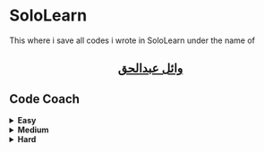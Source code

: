 # SoloLearn
This where i save all codes i wrote in SoloLearn under the name of

## [<p dir="rtl" align="center">وائل عبدالحق</p>](https://www.sololearn.com/Profile/7286114/)

## Code Coach
<details> 
<summary><b>Easy</b></summary>

 Code Coach | Solution | Description
 -- | -- | --
[**Popsicles**](/Popsicles) | [C](/Popsicles/Popsicles.c) <br/><br/> [C++](/Popsicles/Popsicles.cpp) <br/><br/> [C#](Popsicles/Popsicles.cs) <br/><br/> [Java](Popsicles/Popsicles.java) <br/><br/> [Python](Popsicles/Popsicles.py) | You can give the popsicles to the brothers and sisters because they would each get the same amount
[**Halloween Candy**](/Halloween_Candy) | [C](/Halloween_Candy/Halloween_Candy.c) <br/><br/> [C++](/Halloween_Candy/Halloween_Candy.cpp) <br/><br/> [C#](/Halloween_Candy/Halloween_Candy.cs) <br/><br/> [Java](/Halloween_Candy/Halloween_Candy.java) <br/><br/> [Python](/Halloween_Candy/Halloween_Candy.py) | If you visited four houses, one would be candy, two would be dollars, and one would be a toothbrush
[**Fruit Bowl**](/Fruit_Bowl) | [C](/Fruit_Bowl/Fruit_Bowl.c) <br/><br/> [C++](/Fruit_Bowl/Fruit_Bowl.cpp) <br/><br/> [C#](/Fruit_Bowl/Fruit_Bowl.cs) <br/><br/> [Java](/Fruit_Bowl/Fruit_Bowl.java) <br/><br/> [Python](/Fruit_Bowl/Fruit_Bowl.py) | Calculate number of pies that you can make with the apples that are in your bowl given to total amount of fruit in the bowl
[**Cheer Creator**](/Cheer_Creator) | [C](/Cheer_Creator/Cheer_Creator.c) <br/><br/> [C++](/Cheer_Creator/Cheer_Creator.cpp) <br/><br/> [C#](/Cheer_Creator/Cheer_Creator.cs) <br/><br/> [Java](/Cheer_Creator/Cheer_Creator.java) <br/><br/> [Python](/Cheer_Creator/Cheer_Creator.py) | If your team gains 3 yards you would cheer 'Ra!' three times for that play
[**Skee-Ball**](/Skee-Ball) | [C](/Skee-Ball/Skee-Ball.c) <br/><br/> [C++](/Skee-Ball/Skee-Ball.cpp) <br/><br/> [C#](/Skee-Ball/Skee-Ball.cs) <br/><br/> [Java](/Skee-Ball/Skee-Ball.java) <br/><br/> [Python](/Skee-Ball/Skee-Ball.py) | Is points enough to buy the squirt gun at a price of 40 tickets
[**Paint Costs**](/Paint_Costs) | [C](/Paint_Costs/Paint_Costs.c) <br/><br/> [C++](/Paint_Costs/Paint_Costs.cpp) <br/><br/> [C#](/Paint_Costs/Paint_Costs.cs) <br/><br/> [Java](/Paint_Costs/Paint_Costs.java) <br/><br/> [Python](/Paint_Costs/Paint_Costs.py) | Calculate the total cost then rounded up to the nearest whole number
[**Argentina**](/Argentina) | [C](/Argentina/Argentina.c) <br/><br/> [C++](/Argentina/Argentina.cpp) <br/><br/> [C#](/Argentina/Argentina.cs) <br/><br/> [Java](/Argentina/Argentina.java) <br/><br/> [Python](/Argentina/Argentina.py) | Convert currency and tell which one is lower after conversion
[**Gotham City**](/Gotham_City) | [C](/Gotham_City/Gotham_City.c) <br/><br/> [C++](/Gotham_City/Gotham_City.cpp) <br/><br/> [C#](/Gotham_City/Gotham_City.cs) <br/><br/> [Java](/Gotham_City/Gotham_City.java) <br/><br/> [Python](/Gotham_City/Gotham_City.py) | If there are 7 criminals, you and **Batman** should handle this situation together
[**Hovercraft**](/Hovercraft) | [C](/Hovercraft/Hovercraft.c) <br/><br/> [C++](/Hovercraft/Hovercraft.cpp) <br/><br/> [C#](/Hovercraft/Hovercraft.cs) <br/><br/> [Java](/Hovercraft/Hovercraft.java) <br/><br/> [Python](/Hovercraft/Hovercraft.py) | Determine whether or not you made a profit
[**Jungle Camping**](/Jungle_Camping) | [C](/Jungle_Camping/Jungle_Camping.c) <br/><br/> [C++](/Jungle_Camping/Jungle_Camping.cpp) <br/><br/> [C#](/Jungle_Camping/Jungle_Camping.cs) <br/><br/> [Java](/Jungle_Camping/Jungle_Camping.java) <br/><br/> [Python](/Jungle_Camping/Jungle_Camping.py) | Based on the noise they make, determine which animals they are
[**Extra-Terrestrials**](/Extra-Terrestrials) | [C](/Extra-Terrestrials/Extra-Terrestrials.c) <br/><br/> [C++](/Extra-Terrestrials/Extra-Terrestrials.cpp) <br/><br/> [C#](/Extra-Terrestrials/Extra-Terrestrials.cs) <br/><br/> [Java](/Extra-Terrestrials/Extra-Terrestrials.java) <br/><br/> [Python](/Extra-Terrestrials/Extra-Terrestrials.py) | If you flip howdy backwards you get ydwoh

[**Go up**](#Code-Coach)
</details>


<details>
<summary><b>Medium</b></summary>

 Code Coach | Solution | Description
 -- | -- | --
[**Pig Latin**](/Pig_Latin) | [C](/Pig_Latin/Pig_Latin.c) <br/><br/> [C++](/Pig_Latin/Pig_Latin.cpp) <br/><br/> [C#](/Pig_Latin/Pig_Latin.cs) <br/><br/> [Java](/Pig_Latin/Pig_Latin.java) <br/><br/> [Python](/Pig_Latin/Pig_Latin.py) | Take the first letter of each word and put it on the end, then you add 'ay' to the end of that. ("road" = "oadray")
[**Deja Vu**](/Deja_Vu) | [C](/Deja_Vu/Deja_Vu.c) <br/><br/> [C++](/Deja_Vu/Deja_Vu.cpp) <br/><br/> [C#](/Deja_Vu/Deja_Vu.cs) <br/><br/> [Java](/Deja_Vu/Deja_Vu.java) <br/><br/> [Python](/Deja_Vu/Deja_Vu.py) | You want to know if you ever typed the same letter twice, or if they are all unique letters 
[**The Spy Life**](/The_Spy_Life) | [C](/The_Spy_Life/The_Spy_Life.c) <br/><br/> [C++](/The_Spy_Life/The_Spy_Life.cpp) <br/><br/> [C#](/The_Spy_Life/The_Spy_Life.cs) <br/><br/> [Java](/The_Spy_Life/The_Spy_Life.java) <br/><br/> [Python](/The_Spy_Life/The_Spy_Life.py) | Remove everything that isn't a letter or space from the original message and flip it around
[**Symbols**](/Symbols) | [C](/Symbols/Symbols.c) <br/><br/> [C++](/Symbols/Symbols.cpp) <br/><br/> [C#](/Symbols/Symbols.cs) <br/><br/> [Java](/Symbols/Symbols.java) <br/><br/> [Python](/Symbols/Symbols.py) | Remove all symbols
[**That's odd...**](/odd) | [C](/odd/odd.c) <br/><br/> [C++](/odd/odd.cpp) <br/><br/> [C#](/odd/odd.cs) <br/><br/> [Java](/odd/odd.java) <br/><br/> [Python](/odd/odd.py) | Find the sum of all even integers in a list of numbers
[**No Numerals**](/No_Numerals) | [C](/No_Numerals/No_Numerals.c) <br/><br/> [C++](/No_Numerals/No_Numerals.cpp) <br/><br/> [C#](/No_Numerals/No_Numerals.cs) <br/><br/> [Java](/No_Numerals/No_Numerals.java) <br/><br/> [Python](/No_Numerals/No_Numerals.py) | Write the name of each number instead of using the numeral
[**template**](/tmp) | [C](/tmp/tmp.c) <br/><br/> [C++](/tmp/tmp.cpp) <br/><br/> [C#](/tmp/tmp.cs) <br/><br/> [Java](/tmp/tmp.java) <br/><br/> [Python](/tmp/tmp.py) | Replace all templates
[**template**](/tmp) | [C](/tmp/tmp.c) <br/><br/> [C++](/tmp/tmp.cpp) <br/><br/> [C#](/tmp/tmp.cs) <br/><br/> [Java](/tmp/tmp.java) <br/><br/> [Python](/tmp/tmp.py) | Replace all templates
[**template**](/tmp) | [C](/tmp/tmp.c) <br/><br/> [C++](/tmp/tmp.cpp) <br/><br/> [C#](/tmp/tmp.cs) <br/><br/> [Java](/tmp/tmp.java) <br/><br/> [Python](/tmp/tmp.py) | Replace all templates
[**template**](/tmp) | [C](/tmp/tmp.c) <br/><br/> [C++](/tmp/tmp.cpp) <br/><br/> [C#](/tmp/tmp.cs) <br/><br/> [Java](/tmp/tmp.java) <br/><br/> [Python](/tmp/tmp.py) | Replace all templates
[**template**](/tmp) | [C](/tmp/tmp.c) <br/><br/> [C++](/tmp/tmp.cpp) <br/><br/> [C#](/tmp/tmp.cs) <br/><br/> [Java](/tmp/tmp.java) <br/><br/> [Python](/tmp/tmp.py) | Replace all templates

[**Go up**](#Code-Coach)
</details>


<details>
<summary><b>Hard</b></summary>

 Code Coach | Solution | Description
 -- | -- | --
[**template**](/tmp) | [C](/tmp/tmp.c) <br/><br/> [C++](/tmp/tmp.cpp) <br/><br/> [C#](/tmp/tmp.cs) <br/><br/> [Java](/tmp/tmp.java) <br/><br/> [Python](/tmp/tmp.py) | Replace all templates
[**template**](/tmp) | [C](/tmp/tmp.c) <br/><br/> [C++](/tmp/tmp.cpp) <br/><br/> [C#](/tmp/tmp.cs) <br/><br/> [Java](/tmp/tmp.java) <br/><br/> [Python](/tmp/tmp.py) | Replace all templates
[**template**](/tmp) | [C](/tmp/tmp.c) <br/><br/> [C++](/tmp/tmp.cpp) <br/><br/> [C#](/tmp/tmp.cs) <br/><br/> [Java](/tmp/tmp.java) <br/><br/> [Python](/tmp/tmp.py) | Replace all templates

[**Go up**](#Code-Coach)
</details>


